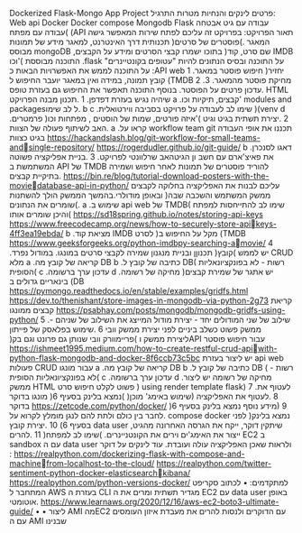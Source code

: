 Dockerized Flask-Mongo App Project
פרטים לינקים והנחיות
מטרות התרגיל:
Web api
Docker
Docker compose
Mongodb
Flask
עבודה עם גיט 
אבטחה )עבודה עם מפתח (API
תאור הפרויקט:
בפרויקט זה עליכם לפתח שירות המאפשר גישה תכנותית דרך האינטרנט, 
למאגר מידע של תמונות )פוסטרים של סרטים(.
המאגר מבוסס mongoDB ,בתוכו ישמרו קבצי הסרטים ומידע על הקבצים )שם 
סרט, קוד IMDB וכו'( 
התוכנה מבוססת .flask
על התוכנה ובסיס הנתונים להיות "עטופים בקונטיינרים" 
על התוכנה לממש את האפשרויות הבאות כ :API web
1 .חיפוש פוסטר במאגר )יחזיר קובץ תמונה, במידה ואין במאגר יועבר 
החיפוש ל (TMDB
2 .מחיקת פוסטר מהמאגר. 
3 .עדכון פרטים על הפוסטר. 
בנוסף התוכנה תאפשר את החיפוש גם בעזרת טופס HTML שיהיה נגיש בעזרת 
דפדפן. 
1 .תכנון מבנה הפרויקט 
a .קבצים, תיקיות וכו' 
modules and packagesל לב שימו. b
c .שימו לב לעבודה על פרויקט בסביבה ווירטואלית )(venv
d .פרמטרים )איזה פורטים, שמות של הוסטים , מפתחות וכו'(
2 .יצירת תשתית בגיט וגיט האב לשיתוף פעולה של הצוות. 
a .קראו על workflow team git תכננו את אופי העבודה בגיט 
כצוות 
https://hackandslash.blog/git-workflow-for-small-teams-andsingle-repository/
https://rogerdudler.github.io/git-guide/
b .דאגו לסנכרן את פאיצ'ארם עם חשב ון הגיטהאב שרלוונטי 
לפרויקט. 
3 .בניית אפליקציה פשוטה המשתמשת ב API של TMDB להוריד פוסטרים של 
תמונות לאחר חיפוש ושמירה בתיקיית קבצים.
https://bin.re/blog/tutorial-download-posters-with-the-moviedatabase-api-in-python/
עליכם לבנות את האפליקציה בחלוקה לקבצים ובאופן מודולרי.בהמשך 
הממשק הולך להשתנות )ממשק המשתמש והשכבה שבה שומרים את 
הנתונים(. 
a .שימוש ב api web של TMDB( שימו לב להתייחסות למפתח והיכן 
שומרים אותו(
https://sd18spring.github.io/notes/storing-api-keys
https://www.freecodecamp.org/news/how-to-securely-store-apikeys-4ff3ea19ebda/
b .מציאת קוד IMDB לסרט )מקל על החיפוש ב (TMDB
https://www.geeksforgeeks.org/python-imdbpy-searching-amovie/
4 .תכנוןן ובניית מנגנון שמירה לקבצי סרטים במונגו. 
במודול נפרד )קובץ( יש לממש CRUD מלא
a .קריאה של קובץ מה DB
b .כתיבה של קובץ ל DB( רשות - לא בפונקציונאליות הסופית( 
c .עדכון ערך ברשומה 
d .מחיקה של רשומה 
)יש אתגר של שמירת קבצים בינאריים גדולים ב (DB
https://pymongo.readthedocs.io/en/stable/examples/gridfs.html
https://dev.to/thenishant/store-images-in-mongodb-via-python-2g73
קריאת קבצים ממונגו 
https://psabhay.com/posts/mongodb/mongodb-gridfs-using-python/
5 .שילוב של שני המודולים יחד - יצירת מודול המייצג את השילוב של 
שניהם - ממשק פשוט כשלב ביניים לפני יצירת ממשק וובי 
6 .שימוש בפלאסק של פייתון )פריימוורק וובי שנותן גם פרונט וגם
בק( ליצירת ממשק וAPI עבור חיפוש פוסטר
https://ishmeet1995.medium.com/how-to-create-restful-crud-apiwith-python-flask-mongodb-and-docker-8f6ccb73c5bc
יש ליצור בעזרת api web פעולות CRUD עבור מונגו 
a .קריאה של קובץ מה DB
b .כתיבה של קובץ ל DB ( רשות - לא בפונקציונאליות הסופית(
c .עדכון ערך ברשומה 
d .מחיקה של רשומה 
יש ליצור ממשק HTML פשוט לקלט חיפוש סרט ) using render template
flask) 
7 .לעטוף את מונגו בדוקר )שימוש באימג' מוכן( 
)נמצא בלינק בסעיף 6)
8 .לעטוף את האפליקציה בדוקר 
https://zetcode.com/python/docker/
)מידע נוסף נמצא בלינק בסעיף 6)
9 .לחבר בין כולם ולתת להם לנגן מומלץ לקרוא על compose docker לפני
)נמצא בלינק בסעיף 6)
10 .יצירת קובץ data user שיתקין דוקר, ייקח את הגרסה האחרונה 
מהגיט, ייצור את האימג'ים וירים את הקונטניינרים. )שימו לב
למפתח( 
11 .להרים EC2 ב sandbox עם ה data user ולראות שאכן האפליקציה
עולה ועובדת.
עוד לינקים על דוקר :
https://realpython.com/dockerizing-flask-with-compose-and-machinefrom-localhost-to-the-cloud/
https://realpython.com/twitter-sentiment-python-docker-elasticsearchkibana/
https://realpython.com/python-versions-docker/
למתקדמים:
• לכתוב סקריפט המתחבר ל AWS בעזרת ה CLI מגדיר תשתית ומרים את ה 
EC2 עם data user באופן אוטומטי.
https://www.learnaws.org/2020/12/16/aws-ec2-boto3-ultimate-guide/ •
• ליצור AMI מהEC2 עם הדוקרים ולנסות להרים את מעבדת איזון
העומסים עם ה AMI שבנינו